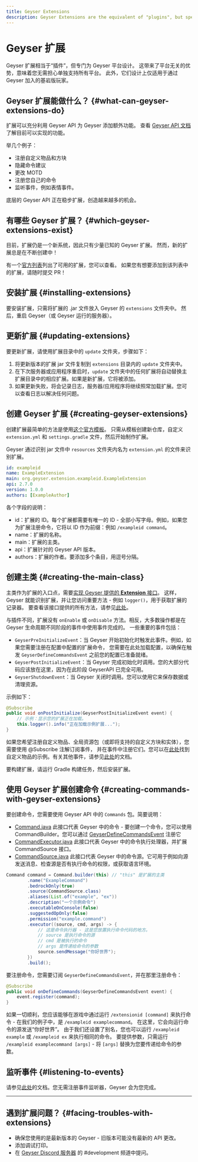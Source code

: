 ```yaml
---
title: Geyser Extensions
description: Geyser Extensions are the equivalent of "plugins", but specifically for the Geyser platform. This brings the advantage of them being platform-agnostic, meaning that you won't have to worry about supporting all platforms individually.
---
```


# Geyser 扩展

Geyser 扩展相当于“插件”，但专门为 Geyser 平台设计。
这带来了平台无关的优势，意味着您无需担心单独支持所有平台。
此外，它们设计上仅适用于通过 Geyser 加入的基岩版玩家。

## Geyser 扩展能做什么？ {#what-can-geyser-extensions-do}

扩展可以充分利用 Geyser API 为 Geyser 添加额外功能。
查看 [Geyser API 文档](/wiki/geyser/api/) 了解目前可以实现的功能。

举几个例子：
- 注册自定义物品和方块
- 隐藏命令建议
- 更改 MOTD
- 注册您自己的命令
- 监听事件，例如表情事件。

底层的 Geyser API 正在稳步扩展，创造越来越多的机会。

## 有哪些 Geyser 扩展？ {#which-geyser-extensions-exist}

目前，扩展仍是一个新系统，因此只有少量已知的 Geyser 扩展。
然而，新的扩展总是在不断创建中！

有一个[官方列表](https://github.com/GeyserMC/GeyserExtensionList)列出了可用的扩展，您可以查看。
如果您有想要添加到该列表中的扩展，请随时提交 PR！

## 安装扩展 {#installing-extensions}

要安装扩展，只需将扩展的 .jar 文件放入 Geyser 的 `extensions` 文件夹中。
然后，重启 Geyser（或 Geyser 运行的服务器）。

## 更新扩展 {#updating-extensions}
要更新扩展，请使用扩展目录中的 `update` 文件夹，步骤如下：

1. 将更新版本的扩展 jar 文件复制到 `extensions` 目录内的 `update` 文件夹中。
2. 在下次服务器或应用程序重启时，`update` 文件夹中的任何扩展将自动替换主扩展目录中的相应扩展。如果是新扩展，它将被添加。
3. 如果更新失败，将会记录日志，服务器/应用程序将继续照常加载扩展。您可以查看日志以解决任何问题。

## 创建 Geyser 扩展 {#creating-geyser-extensions}

创建扩展最简单的方法是使用[这个官方模板](https://github.com/GeyserMC/GeyserExampleExtension/)。
只需从模板创建新仓库，自定义 `extension.yml` 和 `settings.gradle` 文件，然后开始制作扩展。

Geyser 通过识别 jar 文件中 `resources` 文件夹内名为 `extension.yml` 的文件来识别扩展。

```yml title="extension.yml"
id: exampleid
name: ExampleExtension
main: org.geyser.extension.exampleid.ExampleExtension
api: 2.7.0
version: 1.0.0
authors: [ExampleAuthor]
```

各个字段的说明：
- id：扩展的 ID。每个扩展都需要有唯一的 ID - 全部小写字母。例如，如果您为扩展注册命令，它将以 ID 作为前缀：例如 `/exampleid command`。
- name：扩展的名称。
- main：扩展的主类。
- api：扩展针对的 Geyser API 版本。
- authors：扩展的作者。要添加多个条目，用逗号分隔。

## 创建主类 {#creating-the-main-class}

主类作为扩展的入口点，需要[实现 Geyser 提供的 **Extension** 接口](https://github.com/GeyserMC/GeyserExampleExtension/blob/master/src/main/java/org/geyser/extension/exampleid/ExampleExtension.java#L12)。
这样，Geyser 就能识别扩展，并让您访问重要方法 - 例如 `logger()`，用于获取扩展的记录器。
要查看该接口提供的所有方法，请参见[此处](https://github.com/GeyserMC/Geyser/blob/master/api/src/main/java/org/geysermc/geyser/api/extension/Extension.java)。

与插件不同，扩展没有 `onEnable` 或 `onDisable` 方法。相反，大多数操作都是在 Geyser 生命周期不同阶段的事件中使用事件完成的。
一些重要的事件包括：
- `GeyserPreInitializeEvent`：当 Geyser 开始初始化时触发此事件。例如，如果您需要注册在配置中配置的扩展命令，
您需要在此处加载配置，以确保在触发 `GeyserDefineCommandsEvent` 之前您的配置已准备就绪。
- `GeyserPostInitializeEvent`：当 Geyser 完成初始化时调用。您的大部分代码应该放在这里，因为在此阶段 GeyserAPI 已完全可用。
- `GeyserShutdownEvent`：当 Geyser 关闭时调用。您可以使用它来保存数据或清理资源。

示例如下：
```java
@Subscribe
public void onPostInitialize(GeyserPostInitializeEvent event) {
    // 示例：显示您的扩展正在加载。
    this.logger().info("正在加载示例扩展...");
}
```
如果您希望注册自定义物品、全局资源包（或即将支持的自定义方块和实体），您需要使用 @Subscribe 注解订阅事件，
并在事件中注册它们。您可以在[此处](/wiki/geyser/custom-items#geyser-extensions)找到自定义物品的示例。有关其他事件，请参见[此处](/wiki/geyser/events)的文档。

要构建扩展，请运行 Gradle 构建任务，然后安装扩展。

## 使用 Geyser 扩展创建命令 {#creating-commands-with-geyser-extensions}
要创建命令，您需要使用 Geyser API 中的 `Commands` 包。简要说明：
- [Command.java](https://github.com/GeyserMC/Geyser/blob/master/api/src/main/java/org/geysermc/geyser/api/command/Command.java)
  此接口代表 Geyser 中的命令 - 要创建一个命令，您可以使用 CommandBuilder。您可以通过
  [GeyserDefineCommandsEvent](https://github.com/GeyserMC/Geyser/blob/master/api/src/main/java/org/geysermc/geyser/api/event/lifecycle/GeyserDefineCommandsEvent.java) 注册它
- [CommandExecutor.java](https://github.com/GeyserMC/Geyser/blob/master/api/src/main/java/org/geysermc/geyser/api/command/CommandExecutor.java)
  此接口代表 Geyser 中的命令执行处理器，并扩展 CommandSource 接口。
- [CommandSource.java](https://github.com/GeyserMC/Geyser/blob/master/api/src/main/java/org/geysermc/geyser/api/command/CommandSource.java)
  此接口代表 Geyser 中的命令源。它可用于例如向源发送消息、检查源是否有执行命令的权限，或获取语言环境。

```java
Command command = Command.builder(this) // "this" 是扩展的主类
        .name("ExampleCommand")
        .bedrockOnly(true)
        .source(CommandSource.class)
        .aliases(List.of("example", "ex"))
        .description("一个示例命令")
        .executableOnConsole(false) 
        .suggestedOpOnly(false)
        .permission("example.command")
        .executor((source, cmd, args) -> {
            // 这是命令执行器 - 这是您放置执行命令代码的地方。
            // source 是执行命令的源
            // cmd 是被执行的命令
            // args 是传递给命令的参数
            source.sendMessage("你好世界");
        })
        .build();
```

要注册命令，您需要订阅 `GeyserDefineCommandsEvent`，并在那里注册命令：
```java
@Subscribe
public void onDefineCommands(GeyserDefineCommandsEvent event) {
    event.register(command);
}
```
如果一切顺利，您应该能够在游戏中通过运行 `/extensionid [command]` 来执行命令 - 在我们的例子中，是 `/exampleid examplecommand`。
在这里，它会向运行命令的源发送“你好世界”。
由于我们还设置了别名，您也可以运行 `/exampleid example` 或 `/exampleid ex` 来执行相同的命令。
要提供参数，只需运行 `/exampleid examplecommand [args]` - 将 `[args]` 替换为您要传递给命令的参数。

## 监听事件 {#listening-to-events}
请参见[此处](/wiki/geyser/events)的文档。您无需注册事件监听器，Geyser 会为您完成。

---

## 遇到扩展问题？ {#facing-troubles-with-extensions}

- 确保您使用的是最新版本的 Geyser - 旧版本可能没有最新的 API 更改。
- 添加调试打印。
- 在 [Geyser Discord 服务器](https://discord.gg/geysermc) 的 #development 频道中提问。
